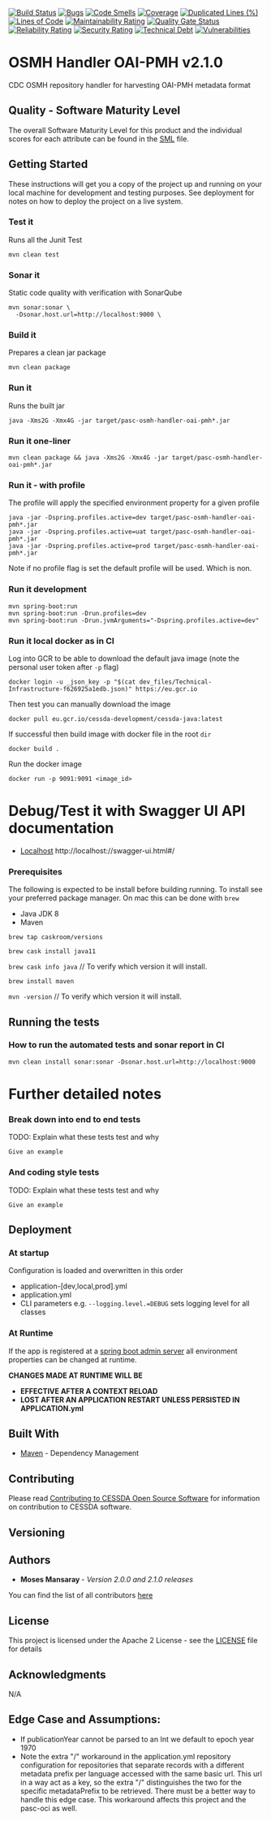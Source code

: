 [![Build Status](https://jenkins.cessda.eu/buildStatus/icon?job=cessda.cdc.osmh-repository-handler.oai-pmh%2Fmaster)](https://jenkins.cessda.eu/job/cessda.cdc.osmh-repository-handler.oai-pmh/job/master/)
[![Bugs](https://sonarqube.cessda.eu/api/project_badges/measure?project=eu.cessda.pasc%3Apasc-osmh-handler-oai-pmh&metric=bugs)](https://sonarqube.cessda.eu/dashboard?id=eu.cessda.pasc%3Apasc-osmh-handler-oai-pmh)
[![Code Smells](https://sonarqube.cessda.eu/api/project_badges/measure?project=eu.cessda.pasc%3Apasc-osmh-handler-oai-pmh&metric=code_smells)](https://sonarqube.cessda.eu/dashboard?id=eu.cessda.pasc%3Apasc-osmh-handler-oai-pmh)
[![Coverage](https://sonarqube.cessda.eu/api/project_badges/measure?project=eu.cessda.pasc%3Apasc-osmh-handler-oai-pmh&metric=coverage)](https://sonarqube.cessda.eu/dashboard?id=eu.cessda.pasc%3Apasc-osmh-handler-oai-pmh)
[![Duplicated Lines (%)](https://sonarqube.cessda.eu/api/project_badges/measure?project=eu.cessda.pasc%3Apasc-osmh-handler-oai-pmh&metric=duplicated_lines_density)](https://sonarqube.cessda.eu/dashboard?id=eu.cessda.pasc%3Apasc-osmh-handler-oai-pmh)
[![Lines of Code](https://sonarqube.cessda.eu/api/project_badges/measure?project=eu.cessda.pasc%3Apasc-osmh-handler-oai-pmh&metric=ncloc)](https://sonarqube.cessda.eu/dashboard?id=eu.cessda.pasc%3Apasc-osmh-handler-oai-pmh)
[![Maintainability Rating](https://sonarqube.cessda.eu/api/project_badges/measure?project=eu.cessda.pasc%3Apasc-osmh-handler-oai-pmh&metric=sqale_rating)](https://sonarqube.cessda.eu/dashboard?id=eu.cessda.pasc%3Apasc-osmh-handler-oai-pmh)
[![Quality Gate Status](https://sonarqube.cessda.eu/api/project_badges/measure?project=eu.cessda.pasc%3Apasc-osmh-handler-oai-pmh&metric=alert_status)](https://sonarqube.cessda.eu/dashboard?id=eu.cessda.pasc%3Apasc-osmh-handler-oai-pmh)
[![Reliability Rating](https://sonarqube.cessda.eu/api/project_badges/measure?project=eu.cessda.pasc%3Apasc-osmh-handler-oai-pmh&metric=reliability_rating)](https://sonarqube.cessda.eu/dashboard?id=eu.cessda.pasc%3Apasc-osmh-handler-oai-pmh)
[![Security Rating](https://sonarqube.cessda.eu/api/project_badges/measure?project=eu.cessda.pasc%3Apasc-osmh-handler-oai-pmh&metric=security_rating)](https://sonarqube.cessda.eu/dashboard?id=eu.cessda.pasc%3Apasc-osmh-handler-oai-pmh)
[![Technical Debt](https://sonarqube.cessda.eu/api/project_badges/measure?project=eu.cessda.pasc%3Apasc-osmh-handler-oai-pmh&metric=sqale_index)](https://sonarqube.cessda.eu/dashboard?id=eu.cessda.pasc%3Apasc-osmh-handler-oai-pmh)
[![Vulnerabilities](https://sonarqube.cessda.eu/api/project_badges/measure?project=eu.cessda.pasc%3Apasc-osmh-handler-oai-pmh&metric=vulnerabilities)](https://sonarqube.cessda.eu/dashboard?id=eu.cessda.pasc%3Apasc-osmh-handler-oai-pmh)


# OSMH Handler OAI-PMH v2.1.0

CDC OSMH repository handler for harvesting OAI-PMH metadata format

## Quality - Software Maturity Level

The overall Software Maturity Level for this product and the individual scores for each attribute can be found in the  [SML](SML.md) file.

## Getting Started

These instructions will get you a copy of the project up and running on your local machine for development and testing
purposes. See deployment for notes on how to deploy the project on a live system.

### Test it
Runs all the Junit Test


    mvn clean test

### Sonar it

Static code quality with verification with SonarQube

    mvn sonar:sonar \
      -Dsonar.host.url=http://localhost:9000 \

### Build it
Prepares a clean jar package

    mvn clean package

### Run it
Runs the built jar

    java -Xms2G -Xmx4G -jar target/pasc-osmh-handler-oai-pmh*.jar

### Run it one-liner

    mvn clean package && java -Xms2G -Xmx4G -jar target/pasc-osmh-handler-oai-pmh*.jar


### Run it - with profile
The profile will apply the specified environment property for a given profile

    java -jar -Dspring.profiles.active=dev target/pasc-osmh-handler-oai-pmh*.jar
    java -jar -Dspring.profiles.active=uat target/pasc-osmh-handler-oai-pmh*.jar
    java -jar -Dspring.profiles.active=prod target/pasc-osmh-handler-oai-pmh*.jar

Note if no profile flag is set the default profile will be used. Which is non.

### Run it development
    mvn spring-boot:run
    mvn spring-boot:run -Drun.profiles=dev
    mvn spring-boot:run -Drun.jvmArguments="-Dspring.profiles.active=dev"

### Run it local docker as in CI

Log into GCR to be able to download the default java image (note the personal user token after `-p` flag)

    docker login -u _json_key -p "$(cat dev_files/Technical-Infrastructure-f626925a1edb.json)" https://eu.gcr.io

Then test you can manually download the image

    docker pull eu.gcr.io/cessda-development/cessda-java:latest

If successful then build image with docker file in the root `dir`

    docker build .

Run the docker image

    docker run -p 9091:9091 <image_id>  

# Debug/Test it with Swagger UI API documentation
   - [Localhost](http://localhost:9091/swagger-ui.html#/) http://localhost:<port>/<context-base>/swagger-ui.html#/

### Prerequisites
The following is expected to be install before building running.  To install see your preferred package manager.
On mac this can be done with `brew`
  - Java JDK 8
  - Maven

`brew tap caskroom/versions`

`brew cask install java11`

`brew cask info java`  // To verify which version it will install.

`brew install maven`

`mvn -version` // To verify which version it will install.


## Running the tests

### How to run the automated tests and sonar report in CI

`mvn clean install sonar:sonar -Dsonar.host.url=http://localhost:9000`


# Further detailed notes

### Break down into end to end tests

TODO: Explain what these tests test and why

```
Give an example
```

### And coding style tests

TODO: Explain what these tests test and why

```
Give an example
```

## Deployment

### At startup
Configuration is loaded and overwritten in this order
* application-[dev,local,prod].yml
* application.yml
* CLI parameters e.g. `--logging.level.=DEBUG` sets logging level for all classes

### At Runtime
If the app is registered at a [spring boot admin server](https://github.com/codecentric/spring-boot-admin)
all environment properties can be changed at runtime.

**CHANGES MADE AT RUNTIME WILL BE**
* **EFFECTIVE AFTER A CONTEXT RELOAD**
* **LOST AFTER AN APPLICATION RESTART UNLESS PERSISTED IN APPLICATION.yml**


## Built With

* [Maven](https://maven.apache.org/) - Dependency Management

## Contributing

Please read [Contributing to CESSDA Open Source Software](https://bitbucket.org/cessda/cessda.guidelines.public/src/master/CONTRIBUTING.md)
for information on contribution to CESSDA software.

## Versioning

## Authors

* **Moses Mansaray <moses AT doraventures DOT com>** - *Version 2.0.0 and 2.1.0 releases*

You can find the list of all contributors [here](CONTRIBUTORS.md)

## License

This project is licensed under the Apache 2 License - see the [LICENSE](LICENSE.txt) file for details

## Acknowledgments
N/A


## Edge Case and Assumptions:

* If publicationYear cannot be parsed to an Int we default to epoch year 1970
* Note the extra "/" workaround in the application.yml repository configuration for repositories that separate records with a different metadata prefix per language accessed with the same basic url. This url in a way act as a key, so the extra "/" distinguishes the two for the specific metadataPrefix to be retrieved. There must be a better way to handle this edge case. This workaround affects this project and the pasc-oci as well.
